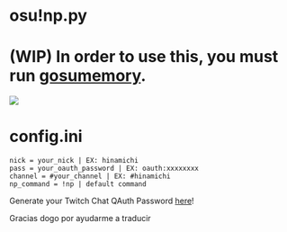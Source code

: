 # osu!np.py

# (WIP) In order to use this, you must run [gosumemory](https://github.com/l3lackShark/gosumemory).

![](https://media.discordapp.net/attachments/923018038826131466/1107473994585743390/Screenshot_2.png)

# config.ini
```
nick = your_nick | EX: hinamichi
pass = your_oauth_password | EX: oauth:xxxxxxxx
channel = #your_channel | EX: #hinamichi 
np_command = !np | default command
```
Generate your Twitch Chat QAuth Password [here](https://twitchapps.com/tmi/)!

Gracias dogo por ayudarme a traducir
